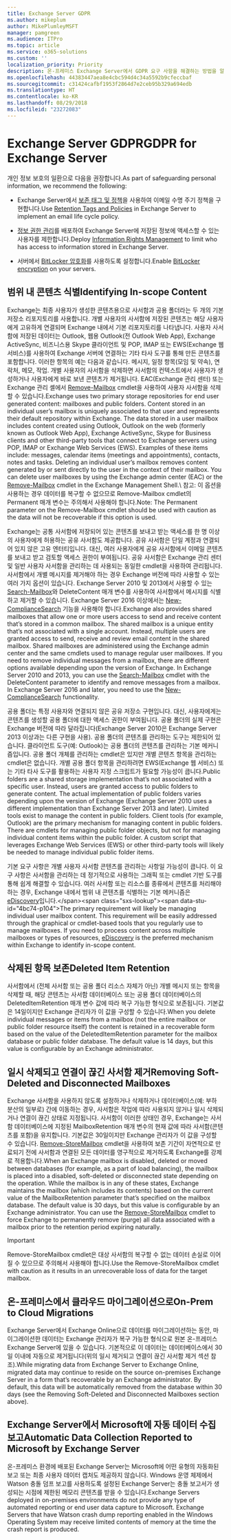 ```yaml
---
title: Exchange Server GDPR
ms.author: mikeplum
author: MikePlumleyMSFT
manager: pamgreen
ms.audience: ITPro
ms.topic: article
ms.service: o365-solutions
ms.custom: ''
localization_priority: Priority
description: 온-프레미스 Exchange Server에서 GDPR 요구 사항을 해결하는 방법을 알아보세요.
ms.openlocfilehash: 44383447aea8e4cbc594d4c34a5592b9cfeccbaf
ms.sourcegitcommit: c31424cafbf1953f2864d7e2ceb95b329a694edb
ms.translationtype: HT
ms.contentlocale: ko-KR
ms.lasthandoff: 08/29/2018
ms.locfileid: "23272083"
---
```

# <a name="gdpr-for-exchange-server"></a><span data-ttu-id="4bc74-103">Exchange Server GDPR</span><span class="sxs-lookup"><span data-stu-id="4bc74-103">GDPR for Exchange Server</span></span>

<span data-ttu-id="4bc74-104">개인 정보 보호의 일환으로 다음을 권장합니다.</span><span class="sxs-lookup"><span data-stu-id="4bc74-104">As part of safeguarding personal information, we recommend the following:</span></span>

-   <span data-ttu-id="4bc74-105">Exchange Server에서 [보존 태그 및 정책](https://technet.microsoft.com/library/dd297955(v=exchg.160).aspx)을 사용하여 이메일 수명 주기 정책을 구현합니다.</span><span class="sxs-lookup"><span data-stu-id="4bc74-105">Use [Retention Tags and Policies](https://technet.microsoft.com/library/dd297955(v=exchg.160).aspx) in Exchange Server to implement an email life cycle policy.</span></span>

-   <span data-ttu-id="4bc74-106">[정보 권한 관리](https://technet.microsoft.com/library/dd638140(v=exchg.160).aspx)를 배포하여 Exchange Server에 저장된 정보에 액세스할 수 있는 사용자를 제한합니다.</span><span class="sxs-lookup"><span data-stu-id="4bc74-106">Deploy [Information Rights Management](https://technet.microsoft.com/library/dd638140(v=exchg.160).aspx) to limit who has access to information stored in Exchange Server.</span></span>

-   <span data-ttu-id="4bc74-107">서버에서 [BitLocker 암호화](https://blogs.technet.microsoft.com/exchange/2015/10/20/enabling-bitlocker-on-exchange-servers/)를 사용하도록 설정합니다.</span><span class="sxs-lookup"><span data-stu-id="4bc74-107">Enable [BitLocker encryption](https://blogs.technet.microsoft.com/exchange/2015/10/20/enabling-bitlocker-on-exchange-servers/) on your servers.</span></span>

## <a name="identifying-in-scope-content"></a><span data-ttu-id="4bc74-108">범위 내 콘텐츠 식별</span><span class="sxs-lookup"><span data-stu-id="4bc74-108">Identifying In-scope Content</span></span>

<span data-ttu-id="4bc74-p101">Exchange는 최종 사용자가 생성한 콘텐츠용으로 사서함과 공용 폴더라는 두 개의 기본 저장소 리포지토리를 사용합니다. 개별 사용자의 사서함에 저장된 콘텐츠는 해당 사용자에게 고유하게 연결되며 Exchange 내에서 기본 리포지토리를 나타냅니다. 사용자 사서함에 저장된 데이터는 Outlook, 웹용 Outlook(전 Outlook Web App), Exchange ActiveSync, 비즈니스용 Skype 클라이언트 및 POP, IMAP 또는 EWS(Exchange 웹 서비스)를 사용하여 Exchange 서버에 연결하는 기타 타사 도구를 통해 만든 콘텐츠를 포함합니다. 이러한 항목의 예는 다음과 같습니다. 메시지, 일정 항목(모임 및 약속), 연락처, 메모, 작업. 개별 사용자의 사서함을 삭제하면 사서함의 컨텍스트에서 사용자가 생성하거나 사용자에게 바로 보낸 콘텐츠가 제거됩니다. EAC(Exchange 관리 센터) 또는 Exchange 관리 셸에서 [Remove-Mailbox](https://docs.microsoft.com/powershell/module/exchange/mailboxes/remove-mailbox?view=exchange-ps) cmdlet을 사용하여 사용자 사서함을 삭제할 수 있습니다.</span><span class="sxs-lookup"><span data-stu-id="4bc74-p101">Exchange uses two primary storage repositories for end user generated content: mailboxes and public folders. Content stored in an individual user’s mailbox is uniquely associated to that user and represents their default repository within Exchange. The data stored in a user mailbox includes content created using Outlook, Outlook on the web (formerly known as Outlook Web App), Exchange ActiveSync, Skype for Business clients and other third-party tools that connect to Exchange servers using POP, IMAP or Exchange Web Services (EWS). Examples of these items include: messages, calendar items (meetings and appointments), contacts, notes and tasks. Deleting an individual user’s mailbox removes content generated by or sent directly to the user in the context of their mailbox. You can delete user mailboxes by using the Exchange admin center (EAC) or the [Remove-Mailbox](https://docs.microsoft.com/powershell/module/exchange/mailboxes/remove-mailbox?view=exchange-ps) cmdlet in the Exchange Management Shell.\\</span></span>
<span data-ttu-id="4bc74-115">참고: 이 옵션을 사용하는 경우 데이터를 복구할 수 없으므로 Remove-Mailbox cmdlet의 Permanent 매개 변수는 주의해서 사용해야 합니다.</span><span class="sxs-lookup"><span data-stu-id="4bc74-115">Note: The Permanent parameter on the Remove-Mailbox cmdlet should be used with caution as the data will not be recoverable if this option is used.</span></span>

<span data-ttu-id="4bc74-p102">Exchange는 공통 사서함에 저장되어 있는 콘텐츠를 보내고 받는 액세스를 한 명 이상의 사용자에게 허용하는 공유 사서함도 제공합니다. 공유 사서함은 단일 계정과 연결되어 있지 않은 고유 엔터티입니다. 대신, 여러 사용자에게 공유 사서함에서 이메일 콘텐츠를 보내고 받고 검토할 액세스 권한이 부여됩니다. 공유 사서함은 Exchange 관리 센터 및 일반 사용자 사서함을 관리하는 데 사용되는 동일한 cmdlet을 사용하여 관리됩니다. 사서함에서 개별 메시지를 제거해야 하는 경우 Exchange 버전에 따라 사용할 수 있는 여러 가지 옵션이 있습니다. Exchange Server 2010 및 2013에서 사용할 수 있는 [Search-Mailbox](https://docs.microsoft.com/powershell/module/exchange/mailboxes/search-mailbox?view=exchange-ps)와 DeleteContent 매개 변수를 사용하여 사서함에서 메시지를 식별하고 제거할 수 있습니다. Exchange Server 2016 이상에서는 [New-ComplianceSearch](https://technet.microsoft.com/library/ff459253(v=exchg.160).aspx) 기능을 사용해야 합니다.</span><span class="sxs-lookup"><span data-stu-id="4bc74-p102">Exchange also provides shared mailboxes that allow one or more users access to send and receive content that’s stored in a common mailbox. The shared mailbox is a unique entity that’s not associated with a single account. Instead, multiple users are granted access to send, receive and review email content in the shared mailbox. Shared mailboxes are administered using the Exchange admin center and the same cmdlets used to manage regular user mailboxes. If you need to remove individual messages from a mailbox, there are different options available depending upon the version of Exchange. In Exchange Server 2010 and 2013, you can use the [Search-Mailbox](https://docs.microsoft.com/powershell/module/exchange/mailboxes/search-mailbox?view=exchange-ps) cmdlet with the DeleteContent parameter to identify and remove messages from a mailbox. In Exchange Server 2016 and later, you need to use the [New-ComplianceSearch](https://technet.microsoft.com/library/ff459253(v=exchg.160).aspx) functionality.</span></span>

<span data-ttu-id="4bc74-p103">공용 폴더는 특정 사용자와 연결되지 않은 공유 저장소 구현입니다. 대신, 사용자에게는 콘텐츠를 생성할 공용 폴더에 대한 액세스 권한이 부여됩니다. 공용 폴더의 실제 구현은 Exchange 버전에 따라 달라집니다(Exchange Server 2010은 Exchange Server 2013 이상과는 다른 구현을 사용). 공용 폴더의 콘텐츠를 관리하는 도구는 제한되어 있습니다. 클라이언트 도구(예: Outlook)는 공용 폴더의 콘텐츠를 관리하는 기본 메커니즘입니다. 공용 폴더 개체를 관리하는 cmdlet은 있지만 개별 콘텐츠 항목을 관리하는 cmdlet은 없습니다. 개별 공용 폴더 항목을 관리하려면 EWS(Exchange 웹 서비스) 또는 기타 타사 도구를 활용하는 사용자 지정 스크립트가 필요할 가능성이 큽니다.</span><span class="sxs-lookup"><span data-stu-id="4bc74-p103">Public folders are a shared storage implementation that’s not associated with a specific user. Instead, users are granted access to public folders to generate content. The actual implementation of public folders varies depending upon the version of Exchange (Exchange Server 2010 uses a different implementation than Exchange Server 2013 and later). Limited tools exist to manage the content in public folders. Client tools (for example, Outlook) are the primary mechanism for managing content in public folders. There are cmdlets for managing public folder objects, but not for managing individual content items within the public folder. A custom script that leverages Exchange Web Services (EWS) or other third-party tools will likely be needed to manage individual public folder items.</span></span>

<span data-ttu-id="4bc74-p104">기본 요구 사항은 개별 사용자 사서함 콘텐츠를 관리하는 사항일 가능성이 큽니다. 이 요구 사항은 사서함을 관리하는 데 정기적으로 사용하는 그래픽 또는 cmdlet 기반 도구를 통해 쉽게 해결할 수 있습니다. 여러 사서함 또는 리소스를 종류에서 콘텐츠를 처리해야 하는 경우, Exchange 내에서 범위 내 콘텐츠를 식별하는 기본 메커니즘은 [eDiscovery](https://technet.microsoft.com/library/dd298021(v=exchg.160).aspx)입니다.</span><span class="sxs-lookup"><span data-stu-id="4bc74-p104">The primary requirement will likely be managing individual user mailbox content. This requirement will be easily addressed through the graphical or cmdlet-based tools that you regularly use to manage mailboxes. If you need to process content across multiple mailboxes or types of resources, [eDiscovery](https://technet.microsoft.com/library/dd298021(v=exchg.160).aspx) is the preferred mechanism within Exchange to identify in-scope content.</span></span>

## <a name="deleted-item-retention"></a><span data-ttu-id="4bc74-133">삭제된 항목 보존</span><span class="sxs-lookup"><span data-stu-id="4bc74-133">Deleted Item Retention</span></span>

<span data-ttu-id="4bc74-p105">사서함에서 (전체 사서함 또는 공용 폴더 리소스 자체가 아닌) 개별 메시지 또는 항목을 삭제할 때, 해당 콘텐츠는 사서함 데이터베이스 또는 공용 폴더 데이터베이스의 DeletedItemRetention 매개 변수 값에 따라 복구 가능한 형식으로 보존됩니다. 기본값은 14일이지만 Exchange 관리자가 이 값을 구성할 수 있습니다.</span><span class="sxs-lookup"><span data-stu-id="4bc74-p105">When you delete individual messages or items from a mailbox (not the entire mailbox or public folder resource itself) the content is retained in a recoverable form based on the value of the DeletedItemRetention parameter for the mailbox database or public folder database. The default value is 14 days, but this value is configurable by an Exchange administrator.</span></span>

## <a name="removing-soft-deleted-and-disconnected-mailboxes"></a><span data-ttu-id="4bc74-136">일시 삭제되고 연결이 끊긴 사서함 제거</span><span class="sxs-lookup"><span data-stu-id="4bc74-136">Removing Soft-Deleted and Disconnected Mailboxes</span></span>

<span data-ttu-id="4bc74-p106">Exchange 사서함을 사용하지 않도록 설정하거나 삭제하거나 데이터베이스(예: 부하 분산의 일부로) 간에 이동하는 경우, 사서함은 작업에 따라 사용되지 않거나 일시 삭제되거나 연결이 끊긴 상태로 지정됩니다. 사서함이 이러한 상태인 경우, Exchange는 사서함 데이터베이스에 지정된 MailboxRetention 매개 변수의 현재 값에 따라 사서함(콘텐츠를 포함)을 유지합니다. 기본값은 30일이지만 Exchange 관리자가 이 값을 구성할 수 있습니다. [Remove-StoreMailbox](https://docs.microsoft.com/powershell/module/exchange/mailbox-databases-and-servers/remove-storemailbox?view=exchange-ps) cmdlet을 사용하여 보존 기간이 자연적으로 만료되기 전에 사서함과 연결된 모든 데이터를 영구적으로 제거하도록 Exchange를 강제로 적용합니다.</span><span class="sxs-lookup"><span data-stu-id="4bc74-p106">When an Exchange mailbox is disabled, deleted or moved between databases (for example, as a part of load balancing), the mailbox is placed into a disabled, soft-deleted or disconnected state depending on the operation. While the mailbox is in any of these states, Exchange maintains the mailbox (which includes its contents) based on the current value of the MailboxRetention parameter that’s specified on the mailbox database. The default value is 30 days, but this value is configurable by an Exchange administrator. You can use the [Remove-StoreMailbox](https://docs.microsoft.com/powershell/module/exchange/mailbox-databases-and-servers/remove-storemailbox?view=exchange-ps) cmdlet to force Exchange to permanently remove (purge) all data associated with a mailbox prior to the retention period expiring naturally.</span></span>

> [!IMPORTANT]
> <span data-ttu-id="4bc74-141">Remove-StoreMailbox cmdlet은 대상 사서함의 복구할 수 없는 데이터 손실로 이어질 수 있으므로 주의해서 사용해야 합니다.</span><span class="sxs-lookup"><span data-stu-id="4bc74-141">Use the Remove-StoreMailbox cmdlet with caution as it results in an unrecoverable loss of data for the target mailbox.</span></span> 

## <a name="on-prem-to-cloud-migrations"></a><span data-ttu-id="4bc74-142">온-프레미스에서 클라우드 마이그레이션으로</span><span class="sxs-lookup"><span data-stu-id="4bc74-142">On-Prem to Cloud Migrations</span></span>

<span data-ttu-id="4bc74-p107">Exchange Server에서 Exchange Online으로 데이터를 마이그레이션하는 동안, 마이그레이션한 데이터는 Exchange 관리자가 복구 가능한 형식으로 원본 온-프레미스 Exchange Server에 있을 수 있습니다. 기본적으로 이 데이터는 데이터베이스에서 30일 이내에 자동으로 제거됩니다(위의 일시 제거되고 연결이 끊긴 사서함 제거 섹션 참조).</span><span class="sxs-lookup"><span data-stu-id="4bc74-p107">While migrating data from Exchange Server to Exchange Online, migrated data may continue to reside on the source on-premises Exchange Server in a form that’s recoverable by an Exchange administrator. By default, this data will be automatically removed from the database within 30 days (see the Removing Soft-Deleted and Disconnected Mailboxes section above).</span></span>

## <a name="automatic-data-collection-reported-to-microsoft-by-exchange-server"></a><span data-ttu-id="4bc74-145">Exchange Server에서 Microsoft에 자동 데이터 수집 보고</span><span class="sxs-lookup"><span data-stu-id="4bc74-145">Automatic Data Collection Reported to Microsoft by Exchange Server</span></span>

<span data-ttu-id="4bc74-p108">온-프레미스 환경에 배포된 Exchange Server는 Microsoft에 어떤 유형의 자동화된 보고 또는 최종 사용자 데이터 캡처도 제공하지 않습니다. Windows 운영 체제에서 Watson 충돌 덤프 보고를 사용하도록 설정된 Exchange Server는 충돌 보고서가 생성되는 시점에 제한된 메모리 콘텐츠를 받을 수 있습니다.</span><span class="sxs-lookup"><span data-stu-id="4bc74-p108">Exchange Servers deployed in on-premises environments do not provide any type of automated reporting or end user data capture to Microsoft. Exchange Servers that have Watson crash dump reporting enabled in the Windows Operating System may receive limited contents of memory at the time the crash report is produced.</span></span>
